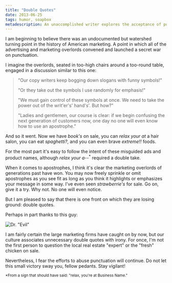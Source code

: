 ```yaml
---
title: "Double Quotes"
date: 2013-06-25
tags: humor, soapbox
metadescription: An unaccomplished writer explores the acceptance of punctuation for expressing irony.
---
```


I am beginning to believe there was an undocumented but watershed turning point
in the history of American marketing. A point in which all of the advertising
and marketing overlords convened and launched a secret war on punctuation.

I imagine the overlords, seated in too-high chairs around a too-round table,
engaged in a discussion similar to this one:

> "Our copy writers keep bogging down slogans with funny symbols!"
>
> "Or they take out the symbols I use randomly for emphasis!"
>
> "We must gain control of these symbols at once. We need to take the power out
> of the writ'er's' hand's'. But how?"
>
> "Ladies and gentlemen, our course is clear: if we begin confusing the next
> generation of customers now, one day no one will even know how to use an
> apostrophe."

And so it went. Now we have *book's* on sale, you can *relax your at* a hair
salon, you can eat *spaghetti?*, and you can even brave *extreme!!* foods.

For the most part it's easy to follow the intent of these misguided ads and
product names, although *relax your a--*<sup>*</sup> required a double take.

When it comes to apostrophes, I think it's clear the marketing overlords of
generations past have won. You may now freely sprinkle or omit apostrophes as
you see fit as long as you think it highlights or emphasizes your message in
some way. I've even seen *strawberrie's* for sale. Go on, give it a try. Why
not. No one will even notice.

But I am pleased to say that there is one front on which they are losing ground:
double quotes.

Perhaps in part thanks to this guy:

![](/images/dr_evil.jpg "Dr. \"Evil\"")

I am fairly certain the large marketing firms have caught on by now, but
our culture associates unnecessary double quotes with irony. For once, I'm not
the first person to question the local real estate "expert" or the "fresh"
chicken on sale.

Nevertheless, I fear the efforts to abuse punctuation will continue. Do not let
this small victory sway you, fellow pedants. Stay vigilant!


<sub>*From a sign that should have said: "relax, you're at Business Name."</sub>